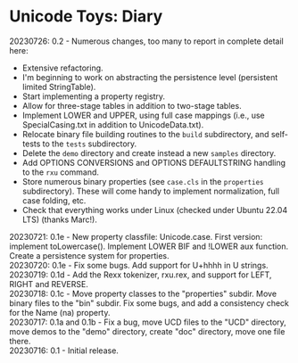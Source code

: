 # Unicode Toys: Diary

20230726: 0.2  - Numerous changes, too many to report in complete detail here:

* Extensive refactoring.
* I'm beginning to work on abstracting the persistence level (persistent limited StringTable).
* Start implementing a property registry.
* Allow for three-stage tables in addition to two-stage tables.
* Implement LOWER and UPPER, using full case mappings (i.e., use SpecialCasing.txt in addition to UnicodeData.txt).
* Relocate binary file building routines to the ``build`` subdirectory, and self-tests to the ``tests`` subdirectory.
* Delete the ``demo`` directory and create instead a new ``samples`` directory.
* Add OPTIONS CONVERSIONS and OPTIONS DEFAULTSTRING handling to the ``rxu`` command.
* Store numerous binary properties (see ``case.cls`` in the ``properties`` subdirectory). These will come handy to implement normalization, full case folding, etc.
* Check that everything works under Linux (checked under Ubuntu 22.04 LTS) (thanks Marc!).

20230721: 0.1e - New property classfile: Unicode.case. First version: implement toLowercase(). Implement LOWER BIF and !LOWER aux function. Create a persistence system for properties.  
20230720: 0.1e - Fix some bugs. Add support for U+hhhh in U strings.  
20230719: 0.1d - Add the Rexx tokenizer, rxu.rex, and support for LEFT, RIGHT and REVERSE.  
20230718: 0.1c - Move property classes to the "properties" subdir. Move binary files to the "bin" subdir. Fix some bugs, and add a consistency check for the Name (na) property.  
20230717: 0.1a and 0.1b - Fix a bug, move UCD files to the "UCD" directory, move demos to the "demo" directory, create "doc" directory, move one file there.  
20230716: 0.1 - Initial release.
